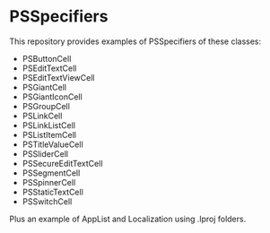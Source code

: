 # PSSpecifiers

This repository provides examples of PSSpecifiers of these classes:

- PSButtonCell
- PSEditTextCell
- PSEditTextViewCell
- PSGiantCell
- PSGiantIconCell
- PSGroupCell
- PSLinkCell
- PSLinkListCell
- PSListItemCell
- PSTitleValueCell
- PSSliderCell
- PSSecureEditTextCell
- PSSegmentCell
- PSSpinnerCell
- PSStaticTextCell
- PSSwitchCell

Plus an example of AppList and Localization using .lproj folders.
